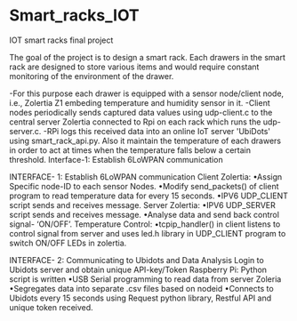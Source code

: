 # Smart_racks_IOT


IOT smart racks final project

The goal of the project is to design a smart rack. Each drawers in the smart rack are designed to store various items and would require constant monitoring of the environment of the drawer. 

-For this purpose each drawer is equipped with a sensor node/client node, i.e., Zolertia Z1 embeding temperature and humidity sensor in it. 
-Client nodes periodically sends captured data values using udp-client.c to the central server Zolertia connected to Rpi on each rack which runs the udp-server.c.
-RPi logs this received data into an online IoT server 'UbiDots' using smart_rack_api.py. Also it maintain the temperature of each drawers in order to act at times when the temperature falls below a certain threshold.
Interface-1: Establish 6LoWPAN communication

INTERFACE- 1: Establish 6LoWPAN communication
Client Zolertia:
•Assign Specific node-ID to each sensor Nodes.
•Modify send_packets() of client program to read temperature data for every 15 seconds.
•IPV6 UDP_CLIENT script sends and receives message.
Server Zolertia:
•IPV6 UDP_SERVER script sends and receives message.
•Analyse data and send back control signal- ‘ON/OFF’.
Temperature Control:
•tcpip_handler() in client listens to control signal from server and uses led.h library in UDP_CLIENT program to switch ON/OFF LEDs in zolertia.

INTERFACE- 2: Communicating to Ubidots and Data Analysis
Login to Ubidots server and obtain unique API-key/Token
Raspberry Pi: Python script is written
•USB Serial programming to read data from server Zoleria
•Segregates data into separate .csv files based on nodeid
•Connects to Ubidots every 15 seconds using Request python library, Restful API and unique token received.

